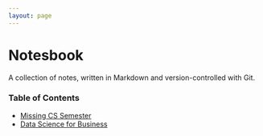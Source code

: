 ```yaml
---
layout: page
---
```


# Notesbook

A collection of notes, written in Markdown and version-controlled with Git.

### Table of Contents

* [Missing CS Semester](/missing_cs_semester/index.md)
* [Data Science for Business](/data_science_for_business/index.md)
